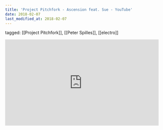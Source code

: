 ```yaml
---
title: 'Project Pitchfork - Ascension feat. Sue - YouTube'
date: 2018-02-07
last_modified_at: 2018-02-07
---
```

tagged: [[Project Pitchfork]], [[Peter Spilles]], [[electro]]
<iframe allow="accelerometer; autoplay; clipboard-write; encrypted-media; gyroscope; picture-in-picture" allowfullscreen="" frameborder="0" height="281" id="youtube_iframe" src="https://www.youtube.com/embed/fYTs1EnLvcQ?feature=oembed&amp;enablejsapi=1&amp;origin=https://safe.txmblr.com&amp;wmode=opaque" width="500"></iframe>